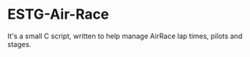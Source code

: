 ESTG-Air-Race
=============

It's a small C script, written to help manage AirRace lap times, pilots and stages.
